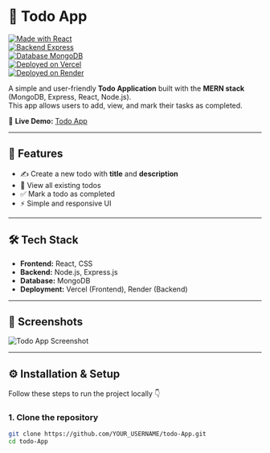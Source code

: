 # 📝 Todo App  

[![Made with React](https://img.shields.io/badge/Made%20with-React-61DAFB?logo=react&logoColor=white)](https://reactjs.org/)  
[![Backend Express](https://img.shields.io/badge/Backend-Express.js-000000?logo=express&logoColor=white)](https://expressjs.com/)  
[![Database MongoDB](https://img.shields.io/badge/Database-MongoDB-47A248?logo=mongodb&logoColor=white)](https://www.mongodb.com/)  
[![Deployed on Vercel](https://img.shields.io/badge/Deployed%20on-Vercel-000000?logo=vercel&logoColor=white)](https://vercel.com/)  
[![Deployed on Render](https://img.shields.io/badge/Backend%20Hosted%20on-Render-46E3B7?logo=render&logoColor=white)](https://render.com/)  

A simple and user-friendly **Todo Application** built with the **MERN stack** (MongoDB, Express, React, Node.js).  
This app allows users to add, view, and mark their tasks as completed.  

🔗 **Live Demo:** [Todo App](https://todo-app-rosy-gamma-61.vercel.app)  

---

## 🚀 Features  
- ✍️ Create a new todo with **title** and **description**  
- 👀 View all existing todos  
- ✅ Mark a todo as completed  
- ⚡ Simple and responsive UI  

---

## 🛠️ Tech Stack  
- **Frontend:** React, CSS  
- **Backend:** Node.js, Express.js  
- **Database:** MongoDB  
- **Deployment:** Vercel (Frontend), Render (Backend)  

---

## 📸 Screenshots  
![Todo App Screenshot](https://github.com/user-attachments/assets/b43c33dc-3716-49ff-a298-31a06a234d0a)  

---

## ⚙️ Installation & Setup  

Follow these steps to run the project locally 👇  

### 1. Clone the repository  
```bash
git clone https://github.com/YOUR_USERNAME/todo-App.git
cd todo-App
